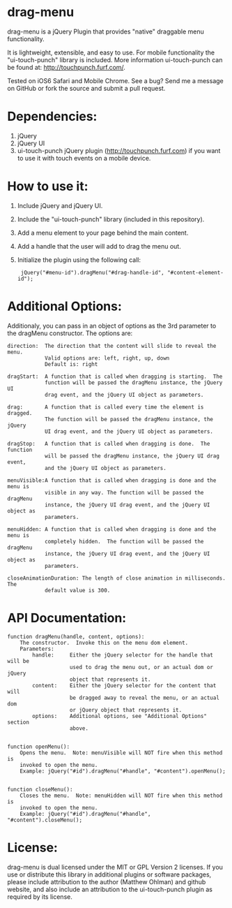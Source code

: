 drag-menu
=========
drag-menu is a jQuery Plugin that provides "native" draggable menu 
functionality.

It is lightweight, extensible, and easy to use.  For mobile functionality the 
"ui-touch-punch" library is included.  More information ui-touch-punch can be 
found at: http://touchpunch.furf.com/.

Tested on iOS6 Safari and Mobile Chrome.  See a bug?  Send me a message on GitHub
or fork the source and submit a pull request.


Dependencies:
=============
1. jQuery
2. jQuery UI
3. ui-touch-punch jQuery plugin (http://touchpunch.furf.com) if you want to use
   it with touch events on a mobile device.

   
   
How to use it:
==============
1. Include jQuery and jQuery UI.
2. Include the "ui-touch-punch" library (included in this repository).
3. Add a menu element to your page behind the main content.
4. Add a handle that the user will add to drag the menu out.
5. Initialize the plugin using the following call:
		
		jQuery("#menu-id").dragMenu("#drag-handle-id", "#content-element-id");
	

	
Additional Options:
===================
Additionaly, you can pass in an object of options as the 3rd parameter to the 
dragMenu constructor.  The options are:

	direction: 	The direction that the content will slide to reveal the menu.  
				Valid options are: left, right, up, down
				Default is: right
				
	dragStart: 	A function that is called when dragging is starting.  The 
				function will be passed the dragMenu instance, the jQuery UI 
				drag event, and the jQuery UI object as parameters.
				
	drag: 		A function that is called every time the element is dragged.  
				The function will be passed the dragMenu instance, the jQuery 
				UI drag event, and the jQuery UI object as parameters.
				
	dragStop: 	A function that is called when dragging is done.  The function 
				will be passed the dragMenu instance, the jQuery UI drag event, 
				and the jQuery UI object as parameters.
				
	menuVisible:A function that is called when dragging is done and the menu is 
				visible in any way. The function will be passed the dragMenu 
				instance, the jQuery UI drag event, and the jQuery UI object as 
				parameters.
				
 	menuHidden: A function that is called when dragging is done and the menu is 
				completely hidden.  The function will be passed the dragMenu 
				instance, the jQuery UI drag event, and the jQuery UI object as 
				parameters.
	
	closeAnimationDuration: The length of close animation in milliseconds.  The
				default value is 300.

				
				
API Documentation:
==================
	function dragMenu(handle, content, options):
		The constructor.  Invoke this on the menu dom element.
		Parameters:
			handle:		Either the jQuery selector for the handle that will be 
						used to drag the menu out, or an actual dom or jQuery  
						object that represents it.
			content:	Either the jQuery selector for the content that will
						be dragged away to reveal the menu, or an actual dom
						or jQuery object that represents it.
			options:	Additional options, see "Additional Options" section
						above.
						
						
	function openMenu():
		Opens the menu.  Note: menuVisible will NOT fire when this method is 
		invoked to open the menu.
		Example: jQuery("#id").dragMenu("#handle", "#content").openMenu();
		
		
	function closeMenu():
		Closes the menu.  Note: menuHidden will NOT fire when this method is
		invoked to open the menu.
		Example: jQuery("#id").dragMenu("#handle", "#content").closeMenu();
		
		
License:
========
drag-menu is dual licensed under the MIT or GPL Version 2 licenses.
If you use or distribute this library in additional plugins or software packages,
please include attribution to the author (Matthew Ohlman) and github website, and 
also include an attribution to the ui-touch-punch plugin as required by its license.
		
		